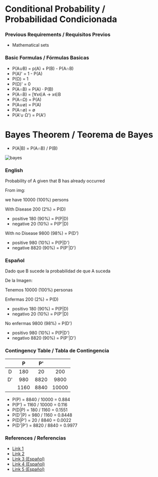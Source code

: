 # Conditional Probability / Probabilidad Condicionada

### Previous Requirements / Requisitos Previos
- Mathematical sets

### Basic Formulas / Fórmulas Basicas

- P(A∪B) = p(A) + P(B) - P(A∩B)
- P(A)'  = 1 - P(A)
- P(Ω)   = 1 
- P(Ω)'  = 0 
- P(A∩B) = P(A) ⋅ P(B)
- P(A∩B) = [∀x∈A → x∈B 
- P(A∩Ω) = P(A) 
- P(A∪∅) = P(A) 
- P(A∩∅) = ∅ 
- P(A'∪ Ω') = P(A')

# Bayes Theorem / Teorema de Bayes

- P(A|B) = P(A∩B) / P(B) 

![bayes](https://eli.thegreenplace.net/images/2018/bayes-count-disease-2.png)

### English 
Probability of A given that B has already occurred 

From img: 

we have 10000 (100%) persons

With Disease 200 (2%) = P(D)
- positive 180 (90%) = P(P|D)
- negative 20 (10%) = P(P'|D)

With no Disease 9800 (98%) = P(D')
- positive 980 (10%) = P(P|D')
- negative 8820 (90%) = P(P'|D')


### Español
Dado que B sucede la probabilidad de que A suceda

De la Imagen: 

Tenemos 10000 (100%) personas

Enfermas 200 (2%) = P(D)
- positivo 180 (90%) = P(P|D)
- negativo 20 (10%) = P(P'|D)

No enfermas 9800 (98%) = P(D')
- positivo 980 (10%) = P(P|D')
- negativo 8820 (90%) = P(P'|D')

### Contingency Table / Tabla de Contingencia

|    |   P  |  P'  |       |
|:--:|:----:|:----:|:-----:|
| D  |  180 |  20  |  200  |
| D' |  980 | 8820 |  9800 |
|    | 1160 | 8840 | 10000 |

- P(P) = 8840 / 10000 = 0.884 
- P(P') = 1160 / 10000 = 0.116
- P(D|P) = 180 / 1160 = 0.1551
- P(D'|P) = 980 / 1160 = 0.8448
- P(D|P') = 20 / 8840 = 0.0022
- P(D'|P') = 8820 / 8840 = 0.9977
  

### References / Referencias
- [Link 1](https://en.wikipedia.org/wiki/Bayes%27_theorem)
- [Link 2](https://en.wikipedia.org/wiki/Contingency_table#:~:targetText=In%20statistics%2C%20a%20contingency%20table,intelligence%2C%20engineering%20and%20scientific%20research.)
- [Link 3 (Español)](http://halweb.uc3m.es/esp/Personal/personas/icascos/esp/resumen_probabilidad.pdf)
- [Link 4 (Español)](https://www.youtube.com/watch?v=pI29EcNFtGs)
- [Link 5 (Español)](https://es.wikipedia.org/wiki/Tabla_de_contingencia) 